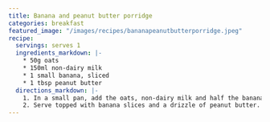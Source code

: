 ```yaml
---
title: Banana and peanut butter porridge
categories: breakfast
featured_image: "/images/recipes/bananapeanutbutterporridge.jpeg"
recipe:
  servings: serves 1
  ingredients_markdown: |-
    * 50g oats
    * 150ml non-dairy milk
    * 1 small banana, sliced
    * 1 tbsp peanut butter
  directions_markdown: |-
    1. In a small pan, add the oats, non-dairy milk and half the banana slices. Cook for a few minutes on a medium heat, stirring frequently.
    2. Serve topped with banana slices and a drizzle of peanut butter.
---
```

